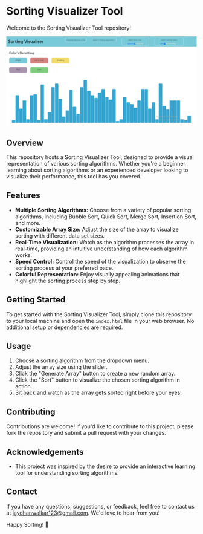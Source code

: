 # Sorting Visualizer Tool

Welcome to the Sorting Visualizer Tool repository!

![Image Description](Home_Screen.png)

## Overview
This repository hosts a Sorting Visualizer Tool, designed to provide a visual representation of various sorting algorithms. Whether you're a beginner learning about sorting algorithms or an experienced developer looking to visualize their performance, this tool has you covered.

## Features
- **Multiple Sorting Algorithms:** Choose from a variety of popular sorting algorithms, including Bubble Sort, Quick Sort, Merge Sort, Insertion Sort, and more.
- **Customizable Array Size:** Adjust the size of the array to visualize sorting with different data set sizes.
- **Real-Time Visualization:** Watch as the algorithm processes the array in real-time, providing an intuitive understanding of how each algorithm works.
- **Speed Control:** Control the speed of the visualization to observe the sorting process at your preferred pace.
- **Colorful Representation:** Enjoy visually appealing animations that highlight the sorting process step by step.

## Getting Started
To get started with the Sorting Visualizer Tool, simply clone this repository to your local machine and open the `index.html` file in your web browser. No additional setup or dependencies are required.

## Usage
1. Choose a sorting algorithm from the dropdown menu.
2. Adjust the array size using the slider.
3. Click the "Generate Array" button to create a new random array.
4. Click the "Sort" button to visualize the chosen sorting algorithm in action.
5. Sit back and watch as the array gets sorted right before your eyes!

## Contributing
Contributions are welcome! If you'd like to contribute to this project, please fork the repository and submit a pull request with your changes.

## Acknowledgements
- This project was inspired by the desire to provide an interactive learning tool for understanding sorting algorithms.

## Contact
If you have any questions, suggestions, or feedback, feel free to contact us at jaydhanwalkar123@gmail.com. We'd love to hear from you!

Happy Sorting! 🚀
